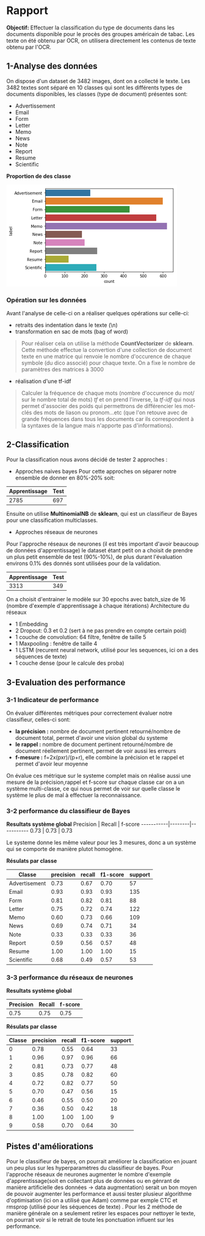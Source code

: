# Rapport

**Objectif:**
Effectuer la classification du type de documents dans les documents disponible pour le procès des groupes américain de tabac. Les texte on été obtenu par OCR, on utilisera directement les contenus de texte obtenu par l'OCR.

## 1-Analyse des données

On dispose d'un dataset de 3482 images, dont on a collecté le texte. Les 3482 textes sont séparé en 10 classes qui sont les différents types de documents disponibles, les classes (type de document) présentes sont:
* Advertissement
* Email
* Form
* Letter
* Memo
* News
* Note
* Report
* Resume
* Scientific


**Proportion de des classe**

![Image proportion de chaque classe](https://github.com/Rouen-NLP/final-lab-EstelleAlemy/blob/master/images/plot.png)

### Opération sur les données 

Avant l'analyse de celle-ci on a réaliser quelques opérations sur celle-ci:

* retraits des indentation dans le texte (\n)
* transformation en sac de mots (bag of word) 
>Pour réaliser cela on utilise la méthode **CountVectorizer** de **sklearn**. Cette méthode effectue la convertion d'une collection de document texte en une matrice qui renvoie le nombre d'occurence de chaque symbole (du dico associé) pour chaque texte. On a fixe le nombre de paramètres des matrices à 3000
* réalisation d'une tf-idf
>Calculer la fréquence de chaque mots (nombre d'occurence du mot/ sur le nombre total de mots) *tf* et on prend l'inverse, la *tf-idf* qui nous permet d'associer des poids qui permettrons de différencier les mot-clés des mots de liason ou pronom...etc (que l'on retouve avec de grande fréquences dans tous les documents car ils correspondent à la syntaxes de la langue mais n'apporte pas d'informations).

## 2-Classification

Pour la classification nous avons décidé de tester 2 approches :
* Approches naives bayes
Pour cette approches on séparer notre ensemble de donner en 80%-20% soit:

Apprentissage | Test
--------------|-------------------
2785 | 697

Ensuite on utilise **MultinomialNB** de **sklearn**, qui est un classifieur de Bayes pour une classification multiclasses.


* Approches réseaux de neurones

Pour l'approche réseaux de neurones (il est très important d'avoir beaucoup de données d'apprentissage) le dataset étant petit on a choisit de prendre un plus petit ensemble de test (90%-10%), de plus durant l'évaluation environs 0.1% des donnés sont utilisées pour de la validation.

Apprentissage | Test
--------------|-------------------
3313 | 349

On a choisit d'entrainer le modèle sur 30 epochs avec  batch_size de 16 (nombre d'exemple d'apprentissage à chaque itérations)
Architecture du réseaux
* 1 Embedding
* 2 Dropout: 0.3 et 0.2 (sert à ne pas prendre en compte certain poid)
* 1 couche de convolution: 64 filtre, fenêtre de taille 5
* 1 Maxpooling : fenêtre de taille 4
* 1 LSTM (recurent neural network, utilisé pour les sequences, ici on a des séquences de texte)
* 1 couche dense (pour le calcule des proba)
 
## 3-Evaluation des performance
### 3-1 Indicateur de performance

On évaluer différentes métriques pour correctement évaluer notre classifieur, celles-ci sont:
* **la précision :** nombre de document pertinent retourné/nombre de document total, permet d'avoir une vision global du systeme
* **le rappel :** nombre de document pertinent retourné/nombre de document réellement pertinent, permet de voir aussi les erreurs 
* **f-mesure :**  f=2x(pxr)/(p+r), elle combine la précision et le rappel et permet d'avoir leur moyenne

On évalue ces métrique sur le systeme complet mais on réalise aussi une mesure de la précision,rappel et f-score sur chaque classe car on a un système multi-classe, ce qui nous permet de voir sur quelle classe le système le plus de mal à effectuer la reconnaissance.

### 3-2 performance du classifieur de Bayes

**Resultats système global**
 Precision | Recall | f-score
-----------|--------|-----------
 0.73 | 0.73 | 0.73



Le systeme donne les même valeur pour les 3 mesures, donc a un système qui se comporte de manière plutot homogène.

**Résulats par classe**

   Classe    | precision  |  recall | f1-score  | support
-------------|------------|---------|-----------|--------------
Advertisement |0.73 | 0.67 |0.70 | 57
Email | 0.93 | 0.93 | 0.93 | 135
Form | 0.81 | 0.82 | 0.81  | 88
Letter | 0.75 | 0.72 |0.74 | 122
Memo | 0.60 | 0.73 | 0.66 |109
News | 0.69 | 0.74 |0.71  | 34
Note | 0.33 | 0.33 | 0.33 | 36
Report | 0.59 | 0.56 | 0.57 | 48
Resume | 1.00 | 1.00 | 1.00 | 15
Scientific | 0.68 | 0.49 | 0.57 | 53

### 3-3 performance du réseaux de neurones

**Resultats système global**

Precision | Recall | f-score
-----------|--------|-----------
 0.75 | 0.75 | 0.75

**Résulats par classe**

Classe  | precision | recall | f1-score | support
--------|-----------|--------|----------|------------
0 | 0.78  | 0.55  |   0.64   |   33
1 | 0.96 | 0.97  |   0.96   |   66
2 | 0.81 | 0.73  |   0.77   |   48
3 | 0.85 | 0.78  |   0.82   |   60
4 | 0.72 | 0.82  |   0.77   |   50
5 | 0.70 | 0.47  |   0.56   |   15
6 | 0.46 | 0.55  |   0.50   |   20
7 | 0.36 | 0.50  |   0.42   |   18
8 | 1.00 | 1.00  |   1.00   |   9
9 | 0.58 | 0.70  |   0.64   |   30



## Pistes d'améliorations

Pour le classifieur de bayes, on pourrait améliorer la classification en jouant un peu plus sur les hyperparamètres du classifieur de bayes.
Pour l'approche réseaux de neurones augmenter le nombre d'exemple d'apprentissage(soit en collectant plus de données ou en génrant de manière artificielle des données -> data augmentation) serait un bon moyen de pouvoir augmenter les performance et aussi tester plusieur algorithme d'optimisation (ici on a utilisé que Adam) comme par exmple CTC et rmsprop (utilisé pour les séquences de texte) .
Pour les 2 méthode de manière générale on a seulement retirer les espaces pour nettoyer le texte, on pourrait voir si le retrait de toute les ponctuation influent sur les performance.








